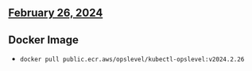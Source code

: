 ## [February 26, 2024](https://github.com/OpsLevel/kubectl-opslevel/compare/v2024.2.23...v2024.2.26)
## Docker Image

  - `docker pull public.ecr.aws/opslevel/kubectl-opslevel:v2024.2.26`

